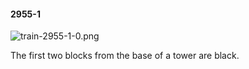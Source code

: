 #### 2955-1
![train-2955-1-0.png](https://github.com/lil-lab/nlvr/raw/master/nlvr/train/images/37/train-2955-1-0.png "train-2955-1-0.png")

The first two blocks from the base of a tower are black.